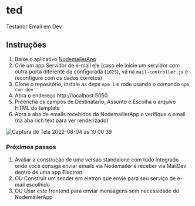 # ted

Testador Email em Dev

## Instruções

1. Baixe o aplicativo [NodemailerApp](http://nodemailer.com/app/)
2. Crie um app Servidor de e-mail ele (caso ele inicie um servidor com outra porta diferente da configurada (`1025`), vá na `mail-controller.js` e reconfigure com os dados corretos)
3. Clone o repositório, instale as deps `npm i` e rode usando o comando `npm run dev`
4. Abra o endereço http://localhost:5050
5. Preencha os campos de Destinatario, Assunto e Escolha o arquivo HTML do template
6. Abra a aba de emails recebidos do NodemaillerApp e verifique o email (na aba rich text para ver renderizado)


![Captura de Tela 2022-08-04 às 10 00 39](https://user-images.githubusercontent.com/15758789/182853182-2d2c9f9b-b1e2-44e7-ab9d-1c4c2e62c1c5.png)


### Próximos passos

1. Avaliar a construção de uma versao standalone com tudo integrado onde você consiga enviar emails via Nodemailer e receber via MailDev dentro de uma app Electron
2. OU Construir um sender em eletron que envie para seu serviço de e-mail escolhido
3. OU Usar este frontend para enviar mensagens sem necessidade do NodemailerApp
